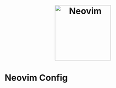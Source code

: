 <h1 align="center">
    <picture>
        <img src="https://upload.wikimedia.org/wikipedia/commons/3/3a/Neovim-mark.svg" alt="Neovim" height="180"/>
    </picture>
</h1>

# Neovim Config
